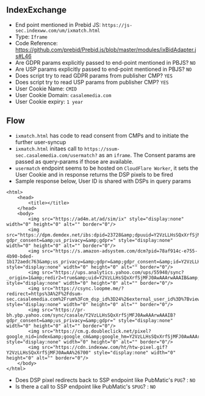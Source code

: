 ## IndexExchange

- End point mentioned in Prebid JS: `https://js-sec.indexww.com/um/ixmatch.html`
- Type: `Iframe`
- Code Reference: https://github.com/prebid/Prebid.js/blob/master/modules/ixBidAdapter.js#L46
- Are GDPR params explicitly passed to end-point mentioned in PBJS? `NO`
- Are USP params explicitly passed to end-point mentioned in PBJS? `NO`
- Does script try to read GDPR params from publisher CMP? `YES`
- Does script try to read USP params from publisher CMP? `YES`
- User Cookie Name: `CMID`
- User Cookie Domain: `casalemedia.com`
- User Cookie expiry: `1 year`

## Flow
- `ixmatch.html` has code to read consent from CMPs and to initiate the further user-syncup
- `ixmatch.html` initaes call to `https://ssum-sec.casalemedia.com/usermatch?` as an `iframe`. The Consent params are passed as query-params if those are available.
- `usermatch` endpoint seems to be hosted on `CloudFlare Worker`, it sets the User Cookie and in response returns the DSP pixels to be fired 
- Sample response below, User ID is shared with DSPs in query params
```
<html>
    <head>
        <title></title>
    </head>
    <body>
        <img src="https://ad4m.at/ad/sim/ix" style="display:none" width="0" height="0" alt="" border="0"/>
        <img src="https://dpm.demdex.net/ibs:dpid=23728&amp;dpuuid=Y2VzLLHsSQxXrfSjMFJ0AwAA%26700?gdpr_consent=&amp;us_privacy=&amp;gdpr=" style="display:none" width="0" height="0" alt="" border="0"/>
        <img src="https://s.amazon-adsystem.com/dcm?pid=78af914c-e755-4b90-bded-1b172aedc763&amp;us_privacy=&amp;gdpr=&amp;gdpr_consent=&amp;id=Y2VzLLHsSQxXrfSjMFJ0AwAAArwAAAIB" style="display:none" width="0" height="0" alt="" border="0"/>
        <img src="https://ups.analytics.yahoo.com/ups/55940/sync?_origin=1&amp;redir2=true&amp;uid=Y2VzLLHsSQxXrfSjMFJ0AwAAArwAAAIB&amp;gdpr_consent=&amp;us_privacy=&amp;gdpr=" style="display:none" width="0" height="0" alt="" border="0"/>
        <img src="https://csync.loopme.me/?redirect=https%3A%2F%2Fdsum-sec.casalemedia.com%2Frum%3Fcm_dsp_id%3D24%26external_user_id%3D%7Bviewer_token%7D&amp;us_privacy=&amp;gdpr=&amp;gdpr_consent=" style="display:none" width="0" height="0" alt="" border="0"/>
        <img src="https://pr-bh.ybp.yahoo.com/sync/casale/Y2VzLLHsSQxXrfSjMFJ0AwAAArwAAAIB?gdpr_consent=&amp;us_privacy=&amp;gdpr=" style="display:none" width="0" height="0" alt="" border="0"/>
        <img src="https://cm.g.doubleclick.net/pixel?google_nid=index&amp;google_cm&amp;google_hm=Y2VzLLHsSQxXrfSjMFJ0AwAAArwAAAIB&amp;gdpr_consent=&amp;us_privacy=&amp;gdpr=" style="display:none" width="0" height="0" alt="" border="0"/>
        <img src="https://cdn.indexww.com/ht/htw-pixel.gif?Y2VzLLHsSQxXrfSjMFJ0AwAA%26700" style="display:none" width="0" height="0" alt="" border="0"/>
    </body>
</html>
```
- Does DSP pixel redirects back to SSP endpoint like PubMatic's `PUG`? : `NO`
- Is there a call to SSP endpoint like PubMatic's `SPUG`? : `NO`
